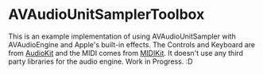 # AVAudioUnitSamplerToolbox
This is an example implementation of using AVAudioUnitSampler with AVAudioEngine and Apple's built-in effects. The Controls and Keyboard are from [AudioKit](https://github.com/AudioKit) and the MIDI comes from [MIDIKit](https://github.com/orchetect/MIDIKit). It doesn't use any third party libraries for the audio engine. Work in Progress. :D
